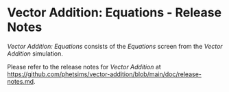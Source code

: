 # Vector Addition: Equations - Release Notes

_Vector Addition: Equations_ consists of the _Equations_ screen from the _Vector Addition_ simulation.

Please refer to the release notes for _Vector Addition_ at https://github.com/phetsims/vector-addition/blob/main/doc/release-notes.md.
